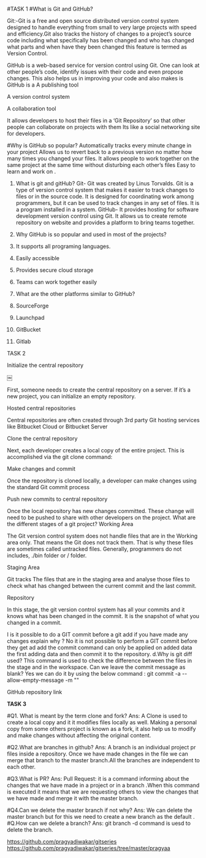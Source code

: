 #TASK 1
#What is Git and GitHub?

Git:-Git is a free and open source distributed version control system designed to handle everything from small to very large projects with speed and efficiency.Git also tracks the history of changes to a project’s source code including what specifically has been changed and who has changed what parts and when have they been changed this feature is termed as Version Control.

GitHub is a web-based service for version control using Git. One can look at other people’s code, identify issues with their code and even propose changes. This also helps us in improving your code and also makes is
GitHub is a
A publishing tool
 
A version control system

A collaboration tool

It allows developers to host their files in a ‘Git Repository’ so that other people can collaborate on projects with them Its like a social networking site for developers.

#Why is GitHub so popular?
Automatically tracks every minute change in your project
Allows us to revert back to a previous version no matter how many times you changed your files.
It allows people to work together on the same project at the same time without disturbing each other’s files
Easy to learn and work on .


1. What is git and gitHub?
Git- Git was created by Linus Torvalds. Git is a type of version control system that makes it easier to track changes to files or in the source code.
It is designed for coordinating work among programmers, but it can be used to track changes in any set of files. It is a program installed in a system.
GitHub- It provides hosting for software development version control using Git. It allows us to create remote repository on website and provides a platform to bring teams together.

2. Why GitHub is so popular and used in most of the projects?
1. It supports all programing languages.
2. Easily accessible
3. Provides secure cloud storage
4. Teams can work together easily

3. What are the other platforms similar to GitHub?
1. SourceForge
2. Launchpad
3. GitBucket
4. Gitlab

TASK 2

Initialize the central repository

￼

First, someone needs to create the central repository on a server. If it’s a new project, you can initialize an empty repository.

Hosted central repositories

Central repositories are often created through 3rd party Git hosting services like Bitbucket Cloud or Bitbucket Server

Clone the central repository

Next, each developer creates a local copy of the entire project. This is accomplished via the git clone command:

Make changes and commit

Once the repository is cloned locally, a developer can make changes using the standard Git commit process

Push new commits to central repository

Once the local repository has new changes committed. These change will need to be pushed to share with other developers on the project.
What are the different stages of a git project?
Working Area

The Git version control system does not handle files that are in the Working area only. That means the Git does not track them. That is why these files are sometimes called untracked files.
Generally, programmers do not includes, ./bin folder or / folder.

Staging Area

Git tracks The files that are in the staging area and analyse those files to check what has changed between the current commit and the last commit.

Repository

In this stage, the git version control system has all your commits and it knows what has been changed in the commit. It is the snapshot of what you changed in a commit.

I is it possible to do a GIT commit before a git add if you have made any changes explain why ?
No it is not possible to perform a GIT commit before they get ad add the commit command can only be applied on added data the first adding data and then commit it to the repository.
d.Why is git diff used?
This command is used to check the difference between the files in the stage and in the workspace.
  Can we leave the commit message as blank?
Yes we can do it by using the below command :
git commit -a --allow-empty-message -m ""

GitHub repository link

**TASK 3**

#Q1. What is meant by the term clone and fork?
Ans: A Clone is used to create a local copy and it it modifies files locally as well.
Making a personal copy from some others project is known as a fork, it also help us to modify and make changes without affecting the original content.

#Q2.What are branches in github?
Ans: A branch is an individual project pr files inside a repository. Once we have made changes in the file we can merge that branch to the master branch.All the branches are independent to each other.

#Q3.What is PR?
Ans: Pull Request: it is a command informing  about the changes that we have made in a project or in a branch .When this command is executed it means that we are requesting others to view the changes that we have made and merge it with the master branch.

#Q4.Can we delete the master branch if not why?
Ans: We can delete the master branch but for this we need to create a new branch as the default .
#Q.How can we delete a branch?
Ans: git branch -d command is uesd to delete the branch.

https://github.com/pragyadiwakar/gitseries
https://github.com/pragyadiwakar/gitseries/tree/master/pragyaa

